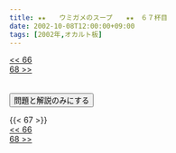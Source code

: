```yaml
---
title: ★★　　ウミガメのスープ　　★★　６７杯目
date: 2002-10-08T12:00:00+09:00
tags: [2002年,オカルト板]
---
```

<div class="th_left"><a href="../66"><< 66</a></div>
<div class="th_right"><a href="../68">68 >></a></div>
<br><br>
<script src="../../js/cupsoup.js"></script>
<form>
<input type="button" value="問題と解説のみにする" onClick="toggleCupsoup()">
</form>
{{< 67 >}}
<div class="th_left"><a href="../66"><< 66</a></div>
<div class="th_right"><a href="../68">68 >></a></div>